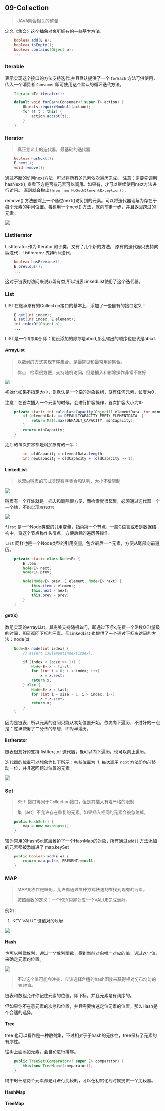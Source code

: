 ## 09-Collection

> JAVA集合相关的整理

定义《集合》这个抽象对象所拥有的一些基本方法，

```java
    boolean add(E e);
    boolean isEmpty();
    boolean contains(Object o);
    ...
```

### Iterable

表示实现这个接口的方法支持迭代,并且默认提供了一个 `forEach` 方法可供使用，传入一个消费者 `Consumer` 
即可使用这个默认的循环迭代方法。

```java
    Iterator<T> iterator();

    default void forEach(Consumer<? super T> action) {
        Objects.requireNonNull(action);
        for (T t : this) {
            action.accept(t);
        }
    }
```

### Iterator

> 真正意义上的迭代器，最基础的迭代器

```java
    boolean hasNext();
    E next();
    void remove();
```

通过不断的访问next方法，可以将所有的元素依次遍历完成。
注意：需要先调用hasNext(); 查看下方是否有元素可以调用。如果有，才可以继续使用next方法进行访问。
否则就会抛出`throw new NoSuchElementException();`

remove() 方法删除上一个通过next()访问到的元素。可以将迭代器理解为存在于每个元素的中间位置。每调用一个next() 方法，就向前走一步，并且返回跨过的元素。

![](https://file.chaobei.xyz/202207202100873.png_imagess)

### ListIterator

ListIterator 作为 Iterator 的子类，又有了几个新的方法。
原有的迭代器只支持向后迭代，ListIterator 支持`向前`迭代。

```java
    boolean hasPrevious();
    E previous();
    ...
```

这对于链表的访问来说非常有益,所以链表LinkedList使用了这个迭代器。

### List

LIST在继承原有的Collection接口的基本上，添加了一些自有的接口定义：

```java
    E get(int index);
    E set(int index, E element);
    int indexOf(Object o);
    ...
```

LIST是一个`有序集合` 即：假设添加的顺序是abcd,那么输出的顺序也应该是abcd.

#### ArrayList

> 以数组的方式实现有序集合。是最常见和最常用的集合。
> 
> 优点：检索很方便，支持随机访问，但是插入和删除操作非常不友好

![](https://file.chaobei.xyz/202207202149711.png_imagess)

初始化如果不指定大小，则默认是一个空的对象数组，没有任何元素，长度为0，

注意：在首次插入一个元素的时候，会进行扩容操作，首次扩容大小为10

```java
    private static int calculateCapacity(Object[] elementData, int minCapacity) {
        if (elementData == DEFAULTCAPACITY_EMPTY_ELEMENTDATA) {
            return Math.max(DEFAULT_CAPACITY, minCapacity);
        }
        return minCapacity;
    }
```

之后的每次扩容都是增加原有的一半：

```java
        int oldCapacity = elementData.length;
        int newCapacity = oldCapacity + (oldCapacity >> 1);
```

#### LinkedList

> 以双向链表的形式实现有序集合和队列，大小不做限制

![](https://file.chaobei.xyz/202207202215561.png_imagess)

链表有一个好处就是：插入和删除很方便，而检索就很繁琐，必须通过迭代器一个一个找，不能实现`随机访问` 

![](https://file.chaobei.xyz/202207212056167.png_imagess)

`first` 是一个Node类型的引用变量，指向第一个节点，一般C语言或者是数据结构中，将这个节点称作头节点，方便后续的遍历等操作。

`last` 同样也是一个Node类型的引用变量，包含最后一个元素，方便从尾部向前遍历。

```java
    private static class Node<E> {
        E item;
        Node<E> next;
        Node<E> prev;

        Node(Node<E> prev, E element, Node<E> next) {
            this.item = element;
            this.next = next;
            this.prev = prev;
        }
    }
```



#### get(x)

数组实现的ArrayList，其完美支持随机访问，即通过下标x,花费一个常数O(1)量级的时间，即可返回下标的元素。但LinkedList 也提供了一个通过下标来访问的方法：node(x)

```java
    Node<E> node(int index) {
        // assert isElementIndex(index);

        if (index < (size >> 1)) {
            Node<E> x = first;
            for (int i = 0; i < index; i++)
                x = x.next;
            return x;
        } else {
            Node<E> x = last;
            for (int i = size - 1; i > index; i--)
                x = x.prev;
            return x;
        }
    }
```

因为是链表，所以元素的访问只能从初始位置开始，依次向下遍历，不过好的一点是：这里使用了二分法的思想，即对半遍历。

#### listIterator

链表很友好的支持 listIterator 迭代器，既可以向下遍历，也可以向上遍历。

迭代器的位置可以想象为如下所示：初始位置为-1. 每次调用 next 方法即向前移动一位，并且返回跨过位置的元素。

![](https://file.chaobei.xyz/202207212108637.png_imagess)



### Set

> SET  接口等同于Collection接口，但是其插入有着严格的限制
> 
> 集（set）不允许存在重复的元素。如果插入相同的元素会被忽略掉。



```java
    public HashSet() {
        map = new HashMap<>();
    }
```

较为常用的HashSet底层维护了一个HashMap的对象，所有通过`add()` 方法添加的元素都被添加进了 map.keySet

```java
    public boolean add(E e) {
        return map.put(e, PRESENT)==null;
    }
```



### MAP

> MAP又称作是映射，允许你通过某种方式快速的查找到现有的元素。
> 
> 按照函数的定义：一个KEY只能对应一个VALUE完成满射。

例如：

1. KEY-VALUE 键值对的映射

![](https://file.chaobei.xyz/202207212130313.png_imagess)



#### Hash

也可以叫做散列，通过一个散列函数，得到当前对象唯一对应的值，通过这个值，来确定元素的位置。

![](https://file.chaobei.xyz/202207212123432.png_imagess)



> 不过这个值可能会冲突，应该选择合适的hash函数来获得相对分布均匀的hash值。

链表和数组允许你记住元素的位置，即下标。并且元素是有词序的。

但如果你不在意元素的次序和位置，并且需要快速定位元素的位置，那么Hash是个合适的选择。



#### Tree

tree 也可以看作是一种散列集，不过相对于于hash的无序性，tree保持了元素的有序性。

往树上面添加元素，会自动进行排序。

```java
    public TreeSet(Comparator<? super E> comparator) {
        this(new TreeMap<>(comparator));
    }
```

树中的任意两个元素都是可进行比较的，可以在初始化的时候提供一个比较器。



#### HashMap





#### TreeMap
